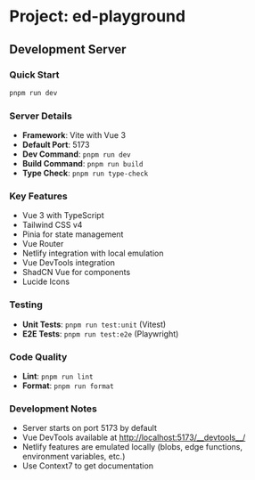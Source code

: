 # Project: ed-playground

## Development Server

### Quick Start

```bash
pnpm run dev
```

### Server Details

- **Framework**: Vite with Vue 3
- **Default Port**: 5173
- **Dev Command**: `pnpm run dev`
- **Build Command**: `pnpm run build`
- **Type Check**: `pnpm run type-check`

### Key Features

- Vue 3 with TypeScript
- Tailwind CSS v4
- Pinia for state management
- Vue Router
- Netlify integration with local emulation
- Vue DevTools integration
- ShadCN Vue for components
- Lucide Icons

### Testing

- **Unit Tests**: `pnpm run test:unit` (Vitest)
- **E2E Tests**: `pnpm run test:e2e` (Playwright)

### Code Quality

- **Lint**: `pnpm run lint`
- **Format**: `pnpm run format`

### Development Notes

- Server starts on port 5173 by default
- Vue DevTools available at <http://localhost:5173/__devtools__/>
- Netlify features are emulated locally (blobs, edge functions, environment variables, etc.)
- Use Context7 to get documentation
